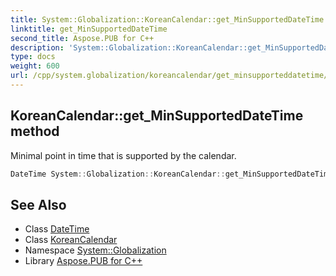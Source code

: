 ```yaml
---
title: System::Globalization::KoreanCalendar::get_MinSupportedDateTime method
linktitle: get_MinSupportedDateTime
second_title: Aspose.PUB for C++
description: 'System::Globalization::KoreanCalendar::get_MinSupportedDateTime method. Minimal point in time that is supported by the calendar in C++.'
type: docs
weight: 600
url: /cpp/system.globalization/koreancalendar/get_minsupporteddatetime/
---
```

## KoreanCalendar::get_MinSupportedDateTime method


Minimal point in time that is supported by the calendar.

```cpp
DateTime System::Globalization::KoreanCalendar::get_MinSupportedDateTime() const override
```

## See Also

* Class [DateTime](../../../system/datetime/)
* Class [KoreanCalendar](../)
* Namespace [System::Globalization](../../)
* Library [Aspose.PUB for C++](../../../)
